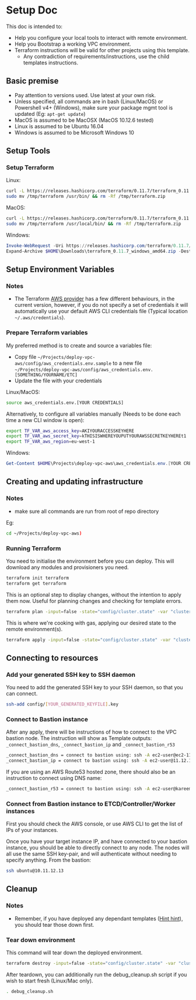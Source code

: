 # Setup Doc

This doc is intended to:

* Help you configure your local tools to interact with remote environment.
* Help you Bootstrap a working VPC environment.
* Terraform instructions will be valid for other projects using this template.
  * Any contradiction of requirements/instructions, use the child templates instructions.

## Basic premise

* Pay attention to versions used. Use latest at your own risk.
* Unless specified, all commands are in bash (Linux/MacOS) or Powershell v4+ (Windows), make sure your package mgmt tool is updated (Eg: `apt-get update`)
* MacOS is assumed to be MacOSX (MacOS 10.12.6 tested)
* Linux is assumed to be Ubuntu 16.04
* Windows is assumed to be Microsoft Windows 10

## Setup Tools

### Setup Terraform

Linux:

```bash
curl -L https://releases.hashicorp.com/terraform/0.11.7/terraform_0.11.7_linux_amd64.zip -o /tmp/terraform.zip && unzip -o /tmp/terraform.zip -d /tmp/
sudo mv /tmp/terraform /usr/bin/ && rm -Rf /tmp/terraform.zip
```

MacOS:

```bash
curl -L https://releases.hashicorp.com/terraform/0.11.7/terraform_0.11.7_darwin_amd64.zip -o /tmp/terraform.zip && unzip -o /tmp/terraform.zip -d /tmp/
sudo mv /tmp/terraform /usr/local/bin/ && rm -Rf /tmp/terraform.zip
```

Windows:

```powershell
Invoke-WebRequest -Uri https://releases.hashicorp.com/terraform/0.11.7/terraform_0.11.7_windows_amd64.zip -Outfile $Env:USERPROFILE\Downloads\terraform_0.11.7_windows_amd64.zip
Expand-Archive $HOME\Downloads\terraform_0.11.7_windows_amd64.zip -DestinationPath $env:SystemRoot
```

## Setup Environment Variables

### Notes

* The Terraform [AWS provider](https://www.terraform.io/docs/providers/aws/index.html) has a few different behaviours, in the current version, however, if you do not specify a set of credentials it will automatically use your default AWS CLI credentials file (Typical location `~/.aws/credentials`).

### Prepare Terraform variables

My preferred method is to create and source a variables file:

* Copy file `~/Projects/deploy-vpc-aws/config/aws_credentials.env.sample` to a new file `~/Projects/deploy-vpc-aws/config/aws_credentials.env.[SOMETHING/YOURNAME/ETC]`
* Update the file with your credentials

Linux/MacOS:

```bash
source aws_credentials.env.[YOUR CREDENTIALS]
```

Alternatively, to configure all variables manually (Needs to be done each time a new CLI window is open):

```bash
export TF_VAR_aws_access_key=AKIYOURACCESSKEYHERE
export TF_VAR_aws_secret_key=kTHISISWHEREYOUPUTYOURAWSSECRETKEYHEREt1
export TF_VAR_aws_region=eu-west-1
```

Windows:

```powershell
Get-Content $HOME\Projects\deploy-vpc-aws\aws_credentials.env.[YOUR CREDENTIALS] | ForEach-Object { "$_"; $var = $_.Split('='); New-Variable -Name $var[0] -Value $var[1] -Scope Global }
```

## Creating and updating infrastructure

### Notes

* make sure all commands are run from root of repo directory

Eg:

```bash
cd ~/Projects/deploy-vpc-aws)
```

### Running Terraform

You need to initialise the environment before you can deploy.
This will download any modules and provisioners you need.

```bash
terraform init terraform
terraform get terraform
```

This is an optional step to display changes, without the intention to apply them now.
Useful for planning changes and checking for template errors.

```bash
terraform plan -input=false -state="config/cluster.state" -var "cluster_config_location=config" -var-file="config/cluster.tfvars" "terraform"
```

This is where we're cooking with gas, applying our desired state to the remote environment(s).

```bash
terraform apply -input=false -state="config/cluster.state" -var "cluster_config_location=config" -var-file="config/cluster.tfvars" "terraform"
```

## Connecting to resources

### Add your generated SSH key to SSH daemon

You need to add the generated SSH key to your SSH daemon, so that you can connect.

```bash
ssh-add config/[YOUR_GENERATED_KEYFILE].key
```

### Connect to Bastion instance

After any apply, there will be instructions of how to connect to the VPC bastion node.
The instruction will show as Template outputs: `_connect_bastion_dns`, `_connect_bastion_ip` and `_connect_bastion_r53`

```bash
_connect_bastion_dns = connect to bastion using: ssh -A ec2-user@ec2-11-12-13-14.eu-west-1.compute.amazonaws.com
_connect_bastion_ip = connect to bastion using: ssh -A ec2-user@11.12.13.14
```

If you are using an AWS Route53 hosted zone, there should also be an instruction to connect using DNS name:

```bash
_connect_bastion_r53 = connect to bastion using: ssh -A ec2-user@kareempoc-vpc-bastion.myr53domain.com
```

### Connect from Bastion instance to ETCD/Controller/Worker instances

First you should check the AWS console, or use AWS CLI to get the list of IPs of your instances.

Once you have your target instance IP, and have connected to your bastion instance, you should be able to directly connect to any node. The nodes will all use the same SSH key-pair, and will authenticate without needing to specify anything.
From the bastion:

```bash
ssh ubuntu@10.11.12.13
```

## Cleanup

### Notes

* Remember, if you have deployed any dependant templates ([Hint hint](https://github.com/KptnKMan/deploy-kube)), you should tear those down first.

### Tear down environment

This command will tear down the deployed environment.

```bash
terraform destroy -input=false -state="config/cluster.state" -var "cluster_config_location=config" -var-file="config/cluster.tfvars" "terraform"
```

After teardown, you can additionally run the debug_cleanup.sh script if you wish to start fresh (Linux/Mac only).

```bash
. debug_cleanup.sh
```
